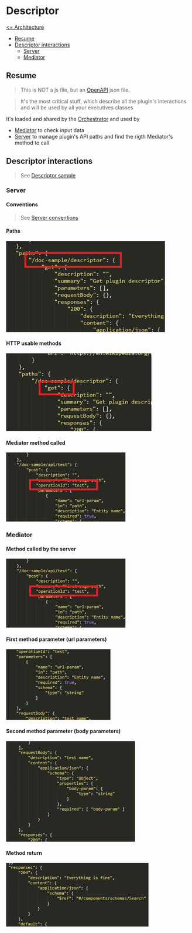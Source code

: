 # Descriptor

[<= Architecture](./architecture.md)

* [Resume](#resume)
* [Descriptor interactions](#descriptor-interactions)
  * [Server](#server)
  * [Mediator](#mediator)

## Resume

> This is NOT a js file, but an [OpenAPI](https://swagger.io/specification/) json file.

> It's the most critical stuff, which describe all the plugin's interactions and will be used by all your executives classes

It's loaded and shared by the [Orchestrator](./Orchestrator.md) and used by
* [Mediator](./Mediator.md) to check input data
* [Server](./Server.md) to manage plugin's API paths and find the rigth Mediator's method to call

## Descriptor interactions

> See [Descriptor sample](./Descriptor.json)

### Server

#### Conventions

> See [Server conventions](./Server.md#conventions)

#### Paths

![Descriptor interaction](./pictures/Server_DescriptorInteraction_1.jpg)

#### HTTP usable methods

![Descriptor interaction](./pictures/Server_DescriptorInteraction_2.jpg)

#### Mediator method called

![Descriptor interaction](./pictures/Mediator_DescriptorInteraction_1.jpg)

### Mediator

#### Method called by the server

![Descriptor interaction](./pictures/Mediator_DescriptorInteraction_1.jpg)

#### First method parameter (url parameters)

![Descriptor interaction](./pictures/Mediator_DescriptorInteraction_2.jpg)

#### Second method parameter (body parameters)

![Descriptor interaction](./pictures/Mediator_DescriptorInteraction_3.jpg)

#### Method return

![Descriptor interaction](./pictures/Mediator_DescriptorInteraction_4.jpg)
